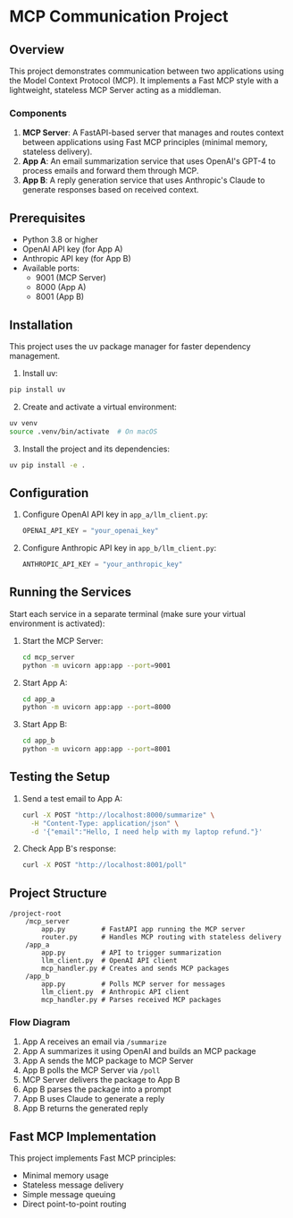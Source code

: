 # MCP Communication Project

## Overview

This project demonstrates communication between two applications using the Model Context Protocol (MCP). It implements a Fast MCP style with a lightweight, stateless MCP Server acting as a middleman.

### Components

1. **MCP Server**: A FastAPI-based server that manages and routes context between applications using Fast MCP principles (minimal memory, stateless delivery).
2. **App A**: An email summarization service that uses OpenAI's GPT-4 to process emails and forward them through MCP.
3. **App B**: A reply generation service that uses Anthropic's Claude to generate responses based on received context.

## Prerequisites

- Python 3.8 or higher
- OpenAI API key (for App A)
- Anthropic API key (for App B)
- Available ports:
  - 9001 (MCP Server)
  - 8000 (App A)
  - 8001 (App B)

## Installation

This project uses the uv package manager for faster dependency management.

1. Install uv:
```bash
pip install uv
```

2. Create and activate a virtual environment:
```bash
uv venv
source .venv/bin/activate  # On macOS
```

3. Install the project and its dependencies:
```bash
uv pip install -e .
```

## Configuration

1. Configure OpenAI API key in `app_a/llm_client.py`:
   ```python
   OPENAI_API_KEY = "your_openai_key"
   ```

2. Configure Anthropic API key in `app_b/llm_client.py`:
   ```python
   ANTHROPIC_API_KEY = "your_anthropic_key"
   ```

## Running the Services

Start each service in a separate terminal (make sure your virtual environment is activated):

1. Start the MCP Server:
   ```bash
   cd mcp_server
   python -m uvicorn app:app --port=9001
   ```

2. Start App A:
   ```bash
   cd app_a
   python -m uvicorn app:app --port=8000
   ```

3. Start App B:
   ```bash
   cd app_b
   python -m uvicorn app:app --port=8001
   ```

## Testing the Setup

1. Send a test email to App A:
   ```bash
   curl -X POST "http://localhost:8000/summarize" \
     -H "Content-Type: application/json" \
     -d '{"email":"Hello, I need help with my laptop refund."}'
   ```

2. Check App B's response:
   ```bash
   curl -X POST "http://localhost:8001/poll"
   ```

## Project Structure

```
/project-root
    /mcp_server
        app.py         # FastAPI app running the MCP server
        router.py      # Handles MCP routing with stateless delivery
    /app_a
        app.py         # API to trigger summarization
        llm_client.py  # OpenAI API client
        mcp_handler.py # Creates and sends MCP packages
    /app_b
        app.py         # Polls MCP server for messages
        llm_client.py  # Anthropic API client
        mcp_handler.py # Parses received MCP packages
```

### Flow Diagram

1. App A receives an email via `/summarize`
2. App A summarizes it using OpenAI and builds an MCP package
3. App A sends the MCP package to MCP Server
4. App B polls the MCP Server via `/poll`
5. MCP Server delivers the package to App B
6. App B parses the package into a prompt
7. App B uses Claude to generate a reply
8. App B returns the generated reply

## Fast MCP Implementation

This project implements Fast MCP principles:
- Minimal memory usage
- Stateless message delivery
- Simple message queuing
- Direct point-to-point routing

